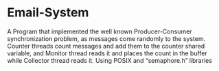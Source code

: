 # Email-System
A Program that implemented the well known Producer-Consumer synchronization problem, as messages come randomly to the system. Counter threads count messages and add them to the counter shared variable, and Monitor thread reads it and places the count in the buffer while Collector thread reads it. Using POSIX and “semaphore.h” libraries
